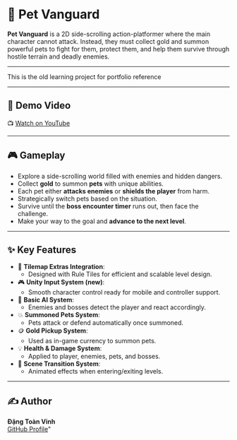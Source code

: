 # 🐾 Pet Vanguard

**Pet Vanguard** is a 2D side-scrolling action-platformer where the main character cannot attack. Instead, they must collect gold and summon powerful pets to fight for them, protect them, and help them survive through hostile terrain and deadly enemies.

---
This is the old learning project for portfolio reference

---

## 🎥 Demo Video
📺 [Watch on YouTube](https://youtu.be/SVIEMmkNhwk)

---

## 🎮 Gameplay

- Explore a side-scrolling world filled with enemies and hidden dangers.
- Collect **gold** to summon **pets** with unique abilities.
- Each pet either **attacks enemies** or **shields the player** from harm.
- Strategically switch pets based on the situation.
- Survive until the **boss encounter timer** runs out, then face the challenge.
- Make your way to the goal and **advance to the next level**.

---

## ✨ Key Features

- 🧱 **Tilemap Extras Integration**: 
  - Designed with Rule Tiles for efficient and scalable level design.
- 🎮 **Unity Input System (new)**: 
  - Smooth character control ready for mobile and controller support.
- 🧠 **Basic AI System**: 
  - Enemies and bosses detect the player and react accordingly.
- 💥 **Summoned Pets System**: 
  - Pets attack or defend automatically once summoned.
- 🪙 **Gold Pickup System**: 
  - Used as in-game currency to summon pets.
- 💡 **Health & Damage System**:
  - Applied to player, enemies, pets, and bosses.
- 🔄 **Scene Transition System**:
  - Animated effects when entering/exiting levels.

---

## ✍️ Author

**Đặng Toàn Vinh**  
[GitHub Profile](https://github.com/vinhdang15)"
